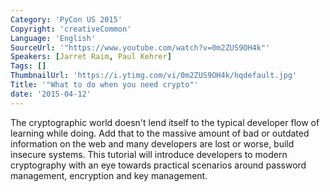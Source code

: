 ```yaml
---
Category: 'PyCon US 2015'
Copyright: 'creativeCommon'
Language: 'English'
SourceUrl: '"https://www.youtube.com/watch?v=0m2ZUS9OH4k"'
Speakers: [Jarret Raim, Paul Kehrer]
Tags: []
ThumbnailUrl: 'https://i.ytimg.com/vi/0m2ZUS9OH4k/hqdefault.jpg'
Title: '"What to do when you need crypto"'
date: '2015-04-12'
---
```

The cryptographic world doesn't lend itself to the typical developer flow of learning while doing. Add that to the massive amount of bad or outdated information on the web and many developers are lost or worse, build insecure systems. This tutorial will introduce developers to modern cryptography with an eye towards practical scenarios around password management, encryption and key management.

